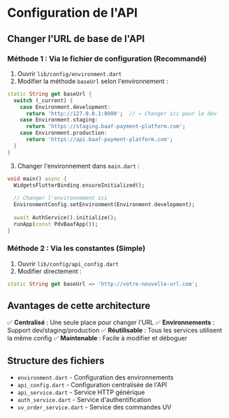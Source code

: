 # Configuration de l'API

## Changer l'URL de base de l'API

### Méthode 1 : Via le fichier de configuration (Recommandé)

1. Ouvrir `lib/config/environment.dart`
2. Modifier la méthode `baseUrl` selon l'environnement :

```dart
static String get baseUrl {
  switch (_current) {
    case Environment.development:
      return 'http://127.0.0.1:8000';  // ← Changer ici pour le dev
    case Environment.staging:
      return 'https://staging.baaf-payment-platform.com';
    case Environment.production:
      return 'https://api.baaf-payment-platform.com';
  }
}
```

3. Changer l'environnement dans `main.dart` :

```dart
void main() async {
  WidgetsFlutterBinding.ensureInitialized();
  
  // Changer l'environnement ici
  EnvironmentConfig.setEnvironment(Environment.development);
  
  await AuthService().initialize();
  runApp(const PdvBaafApp());
}
```

### Méthode 2 : Via les constantes (Simple)

1. Ouvrir `lib/config/api_config.dart`
2. Modifier directement :

```dart
static String get baseUrl => 'http://votre-nouvelle-url.com';
```

## Avantages de cette architecture

✅ **Centralisé** : Une seule place pour changer l'URL
✅ **Environnements** : Support dev/staging/production
✅ **Réutilisable** : Tous les services utilisent la même config
✅ **Maintenable** : Facile à modifier et déboguer

## Structure des fichiers

- `environment.dart` - Configuration des environnements
- `api_config.dart` - Configuration centralisée de l'API
- `api_service.dart` - Service HTTP générique
- `auth_service.dart` - Service d'authentification
- `uv_order_service.dart` - Service des commandes UV
